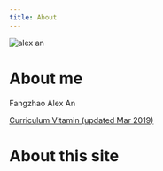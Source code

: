 ```yaml
---
title: About
---
```


![alex an](/images/itsme.jpg)

# About me

Fangzhao Alex An

[Curriculum Vitamin (updated Mar 2019)](/assets/docs/alexcv.pdf)

# About this site
